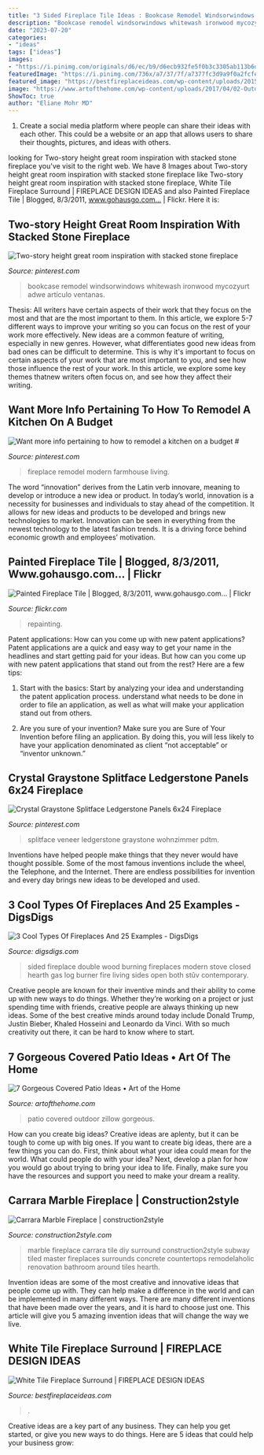 ```yaml
---
title: "3 Sided Fireplace Tile Ideas : Bookcase Remodel Windsorwindows Whitewash Ironwood Mycozyurt Adwe Artículo Ventanas"
description: "Bookcase remodel windsorwindows whitewash ironwood mycozyurt adwe artículo ventanas"
date: "2023-07-20"
categories:
- "ideas"
tags: ["ideas"]
images:
- "https://i.pinimg.com/originals/d6/ec/b9/d6ecb932fe5f0b3c3305ab113b6d36a6.png"
featuredImage: "https://i.pinimg.com/736x/a7/37/7f/a7377fc3d9a9f0a2fcfe56db8935436a.jpg"
featured_image: "https://bestfireplaceideas.com/wp-content/uploads/2015/10/white-tile-fireplace-surround.jpg"
image: "https://www.artofthehome.com/wp-content/uploads/2017/04/02-Outdoor-Covered-Patio-Ideas.jpg"
ShowToc: true
author: "Eliane Mohr MD"
---
```



1. Create a social media platform where people can share their ideas with each other. This could be a website or an app that allows users to share their thoughts, pictures, and ideas with others. 

	

		
looking for Two-story height great room inspiration with stacked stone fireplace you've visit to the right web. We have 8 Images about Two-story height great room inspiration with stacked stone fireplace like Two-story height great room inspiration with stacked stone fireplace, White Tile Fireplace Surround | FIREPLACE DESIGN IDEAS and also Painted Fireplace Tile | Blogged, 8/3/2011, www.gohausgo.com… | Flickr. Here it is:
		
    
## Two-story Height Great Room Inspiration With Stacked Stone Fireplace

<img loading=lazy src="https://i.pinimg.com/originals/12/45/a2/1245a2fa216eab56944128c014c3cf5e.jpg" onerror="this.onerror=null;this.src='https://tse3.mm.bing.net/th?id=OIP.sEFcn1GmCReExWMsRQyLSAHaE3&amp;pid=15.1';" alt="Two-story height great room inspiration with stacked stone fireplace">

_Source: pinterest.com_

>bookcase remodel windsorwindows whitewash ironwood mycozyurt adwe artículo ventanas. 

	

Thesis: All writers have certain aspects of their work that they focus on the most and that are the most important to them. In this article, we explore 5-7 different ways to improve your writing so you can focus on the rest of your work more effectively.
New ideas are a common feature of writing, especially in new genres. However, what differentiates good new ideas from bad ones can be difficult to determine. This is why it's important to focus on certain aspects of your work that are most important to you, and see how those influence the rest of your work. In this article, we explore some key themes thatnew writers often focus on, and see how they affect their writing.

    
## Want More Info Pertaining To How To Remodel A Kitchen On A Budget #

<img loading=lazy src="https://i.pinimg.com/originals/d6/ec/b9/d6ecb932fe5f0b3c3305ab113b6d36a6.png" onerror="this.onerror=null;this.src='https://tse3.mm.bing.net/th?id=OIP.SJoQGZL2_apKpMgiP_1NMwHaNL&amp;pid=15.1';" alt="Want more info pertaining to how to remodel a kitchen on a budget #">

_Source: pinterest.com_

>fireplace remodel modern farmhouse living. 

	

The word “innovation” derives from the Latin verb innovare, meaning to develop or introduce a new idea or product. In today’s world, innovation is a necessity for businesses and individuals to stay ahead of the competition. It allows for new ideas and products to be developed and brings new technologies to market. Innovation can be seen in everything from the newest technology to the latest fashion trends. It is a driving force behind economic growth and employees’ motivation.

    
## Painted Fireplace Tile | Blogged, 8/3/2011, Www.gohausgo.com… | Flickr

<img loading=lazy src="https://c1.staticflickr.com/7/6132/6005414448_3b10a3b50b_b.jpg" onerror="this.onerror=null;this.src='https://tse4.mm.bing.net/th?id=OIP.J3FcE46lDW15KFequd77_AHaJ6&amp;pid=15.1';" alt="Painted Fireplace Tile | Blogged, 8/3/2011, www.gohausgo.com… | Flickr">

_Source: flickr.com_

>repainting. 

	

Patent applications: How can you come up with new patent applications?
Patent applications are a quick and easy way to get your name in the headlines and start getting paid for your ideas. But how can you come up with new patent applications that stand out from the rest? Here are a few tips: 
1. Start with the basics: Start by analyzing your idea and understanding the patent application process. understand what needs to be done in order to file an application, as well as what will make your application stand out from others. 

2. Are you sure of your invention? Make sure you are Sure of Your Invention before filing an application. By doing this, you will less likely to have your application denominated as client “not acceptable” or “inventor unknown.” 


    
## Crystal Graystone Splitface Ledgerstone Panels 6x24 Fireplace

<img loading=lazy src="https://i.pinimg.com/736x/a7/37/7f/a7377fc3d9a9f0a2fcfe56db8935436a.jpg" onerror="this.onerror=null;this.src='https://tse3.mm.bing.net/th?id=OIP.88bsqjRH2DMyGfyYssIZRgHaJ3&amp;pid=15.1';" alt="Crystal Graystone Splitface Ledgerstone Panels 6x24 Fireplace">

_Source: pinterest.com_

>splitface veneer ledgerstone graystone wohnzimmer pdtm. 

	

Inventions have helped people make things that they never would have thought possible. Some of the most famous inventions include the wheel, the Telephone, and the Internet. There are endless possibilities for invention and every day brings new ideas to be developed and used.

    
## 3 Cool Types Of Fireplaces And 25 Examples - DigsDigs

<img loading=lazy src="https://www.digsdigs.com/photos/2017/10/26-a-wood-burning-closed-stove-visible-from-both-sides-is-a-gorgeous-modern-idea-to-bring-warmth.jpg" onerror="this.onerror=null;this.src='https://tse3.mm.bing.net/th?id=OIP.E27Vz9U4nC_TkrGt8KThJwHaLA&amp;pid=15.1';" alt="3 Cool Types Of Fireplaces And 25 Examples - DigsDigs">

_Source: digsdigs.com_

>sided fireplace double wood burning fireplaces modern stove closed hearth gas log burner fire living sides open both stûv contemporary. 

	

Creative people are known for their inventive minds and their ability to come up with new ways to do things. Whether they’re working on a project or just spending time with friends, creative people are always thinking up new ideas. Some of the best creative minds around today include Donald Trump, Justin Bieber, Khaled Hosseini and Leonardo da Vinci. With so much creativity out there, it can be hard to know where to start.

    
## 7 Gorgeous Covered Patio Ideas • Art Of The Home

<img loading=lazy src="https://www.artofthehome.com/wp-content/uploads/2017/04/02-Outdoor-Covered-Patio-Ideas.jpg" onerror="this.onerror=null;this.src='https://tse3.mm.bing.net/th?id=OIP.SdXMi1I9a_JcB2e-G7aUiwHaLB&amp;pid=15.1';" alt="7 Gorgeous Covered Patio Ideas • Art of the Home">

_Source: artofthehome.com_

>patio covered outdoor zillow gorgeous. 

	

How can you create big ideas?
Creative ideas are aplenty, but it can be tough to come up with big ones. If you want to create big ideas, there are a few things you can do. First, think about what your idea could mean for the world. What could people do with your idea? Next, develop a plan for how you would go about trying to bring your idea to life. Finally, make sure you have the resources and support you need to make your dream a reality.

    
## Carrara Marble Fireplace | Construction2style

<img loading=lazy src="http://construction2style.com/wp-content/uploads/2015/08/IMG_7587.jpg" onerror="this.onerror=null;this.src='https://tse3.mm.bing.net/th?id=OIP.aWCULwv4EmLfpZ5LCm-M1gHaLH&amp;pid=15.1';" alt="Carrara Marble Fireplace | construction2style">

_Source: construction2style.com_

>marble fireplace carrara tile diy surround construction2style subway tiled master fireplaces surrounds concrete countertops remodelaholic renovation bathroom around tiles hearth. 

	

Invention ideas are some of the most creative and innovative ideas that people come up with. They can help make a difference in the world and can be implemented in many different ways. There are many different inventions that have been made over the years, and it is hard to choose just one. This article will give you 5 amazing invention ideas that will change the way we live.

    
## White Tile Fireplace Surround | FIREPLACE DESIGN IDEAS

<img loading=lazy src="https://bestfireplaceideas.com/wp-content/uploads/2015/10/white-tile-fireplace-surround.jpg" onerror="this.onerror=null;this.src='https://tse2.mm.bing.net/th?id=OIP.AyIoRIKxVSoyoYKgWbdPdQHaLH&amp;pid=15.1';" alt="White Tile Fireplace Surround | FIREPLACE DESIGN IDEAS">

_Source: bestfireplaceideas.com_

>. 

	

Creative ideas are a key part of any business. They can help you get started, or give you new ways to do things. Here are 5 ideas that could help your business grow:

